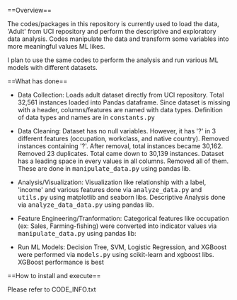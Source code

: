 ==Overview==

The codes/packages in this repository is currently used to load the data, 'Adult' from UCI repository and perform the descriptive and exploratory data analysis. 
Codes manipulate the data and transform some variables into more meaningful values ML likes.

I plan to use the same codes to perform the analysis and run various ML models with different datasets.

==What has done==
* Data Collection: Loads adult dataset directly from UCI repository. Total 32,561 instances loaded into Pandas dataframe.
  Since dataset is missing with a header, columns/features are named with data types. Definition of data types and names
  are in <tt>constants.py</tt>

* Data Cleaning: Dataset has no null variables. However, it has '?' in 3 different features (occupation, workclass, and native country).
  Removed instances containing '?'. After removal, total instances became 30,162. 
  Removed 23 duplicates. Total came down to 30,139 instances. 
  Dataset has a leading space in every values in all columns. Removed all of them.
  These are done in <tt>manipulate_data.py</tt> using pandas lib.
                 
* Analysis/Visualization: Visualization like relationship with a label, 'income' and various features done via 
  <tt>analyze_data.py</tt> and <tt>utils.py</tt> using matplotlib and seaborn libs. 
  Descriptive Analysis done via <tt>analyze_data_data.py</tt> using pandas lib. 
                          
* Feature Engineering/Tranformation: Categorical features like occupation (ex: Sales, Farming-fishing) were converted into
  indicator values via <tt>manipulate_data.py</tt> using pandas lib:  
  		         			      
* Run ML Models: Decision Tree, SVM, Logistic Regression, and XGBoost were performed via <tt>models.py</tt> using scikit-learn and xgboost libs.
  XGBoost performance is best

==How to install and execute==  

Please refer to CODE_INFO.txt
